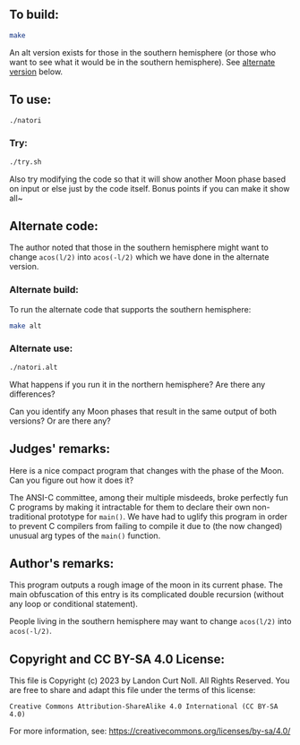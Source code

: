## To build:

```sh
make
```

An alt version exists for those in the southern hemisphere (or those who want to
see what it would be in the southern hemisphere). See [alternate
version](#alternate-code) below.


## To use:

```sh
./natori
```


### Try:

```sh
./try.sh
```

Also try modifying the code so that it will show another Moon phase based on
input or else just by the code itself. Bonus points if you can make it show all~


## Alternate code:

The author noted that those in the southern hemisphere might want to change
`acos(l/2)` into `acos(-l/2)` which we have done in the alternate version.


### Alternate build:

To run the alternate code that supports the southern hemisphere:

```sh
make alt
```


### Alternate use:

```sh
./natori.alt
```

What happens if you run it in the northern hemisphere? Are there any
differences?

Can you identify any Moon phases that result in the same output of both
versions? Or are there any?


## Judges' remarks:

Here is a nice compact program that changes with the phase of the Moon.
Can you figure out how it does it?

The ANSI-C committee, among their multiple misdeeds, broke perfectly fun C
programs by making it intractable for them to declare their own non-traditional
prototype for `main()`.  We have had to uglify this program in order to prevent
C compilers from failing to compile it due to (the now changed) unusual arg
types of the `main()` function.


## Author's remarks:

This program outputs a rough image of the moon in its current phase.
The main obfuscation of this entry is its complicated double recursion
(without any loop or conditional statement).

People living in the southern hemisphere may want to change `acos(l/2)`
into `acos(-l/2)`.


## Copyright and CC BY-SA 4.0 License:

This file is Copyright (c) 2023 by Landon Curt Noll.  All Rights Reserved.
You are free to share and adapt this file under the terms of this license:

    Creative Commons Attribution-ShareAlike 4.0 International (CC BY-SA 4.0)

For more information, see: https://creativecommons.org/licenses/by-sa/4.0/
